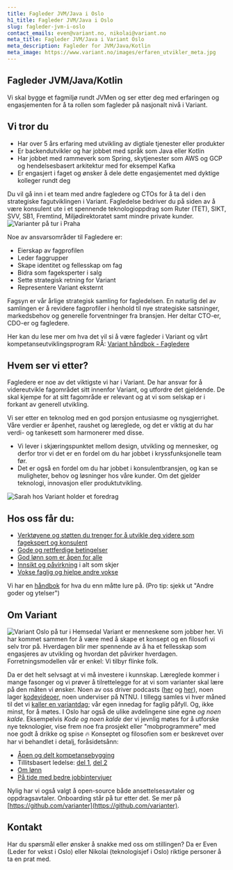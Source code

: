 ```yaml
---
title: Fagleder JVM/Java i Oslo
h1_title: Fagleder JVM/Java i Oslo
slug: fagleder-jvm-i-oslo
contact_emails: even@variant.no, nikolai@variant.no
meta_title: Fagleder JVM/Java i Variant Oslo
meta_description: Fagleder for JVM/Java/Kotlin
meta_image: https://www.variant.no/images/erfaren_utvikler_meta.jpg
---
```


## Fagleder JVM/Java/Kotlin

Vi skal bygge et fagmiljø rundt JVMen og ser etter deg med erfaringen og engasjementen for å ta rollen som fagleder på nasjonalt nivå i Variant.

## Vi tror du

- Har over 5 års erfaring med utvikling av digtiale tjenester eller produkter
- Er backendutvikler og har jobbet med språk som Java eller Kotlin
- Har jobbet med rammeverk som Spring, skytjenester som AWS og GCP og hendelsesbasert arkitektur med for eksempel Kafka
- Er engasjert i faget og ønsker å dele dette engasjementet med dyktige kolleger rundt deg

Du vil gå inn i et team med andre fagledere og CTOs for å ta del i den strategiske fagutviklingen i Variant. Fagledelse bedriver du på siden av å være konsulent ute i et spennende teknologioppdrag som Ruter (TET), SIKT, SVV, SB1, Fremtind, Miljødirektoratet samt mindre private kunder. ![Varianter på tur i Praha](/images/oslo-praha-blob.png)

Noe av ansvarsområder til Fagledere er:

- Eierskap av fagprofilen
- Leder faggrupper
- Skape identitet og fellesskap om fag
- Bidra som fageksperter i salg
- Sette strategisk retning for Variant
- Representere Variant eksternt

Fagsyn er vår årlige strategisk samling for fagledelsen. En naturlig del av samlingen er å revidere fagprofiler i henhold til nye strategiske satsninger, markedsbehov og generelle forventninger fra bransjen. Her deltar CTO-er, CDO-er og fagledere.

Her kan du lese mer om hva det vil si å være fagleder i Variant og vårt kompetanseutviklingsprogram RÅ:
[Variant håndbok - Fagledere](https://handbook.variant.no/prosesser-raa#Fagledere)

## Hvem ser vi etter?

Fagledere er noe av det viktigste vi har i Variant. De har ansvar for å videreutvikle fagområdet sitt innenfor Variant, og utfordre det gjeldende. De skal kjempe for at sitt fagområde er relevant og at vi som selskap er i forkant av generell utvikling.

Vi ser etter en teknolog med en god porsjon entusiasme og nysgjerrighet. Våre verdier er åpenhet, raushet og læreglede, og det er viktig at du har verdi- og tankesett som harmonerer med disse.

- Vi lever i skjæringspunktet mellom design, utvikling og mennesker, og derfor tror vi det er en fordel om du har jobbet i kryssfunksjonelle team før.
- Det er også en fordel om du har jobbet i konsulentbransjen, og kan se muligheter, behov og løsninger hos våre kunder. Om det gjelder teknologi, innovasjon eller produktutvikling.

<div class="right"><img alt="Sarah hos Variant holder et foredrag" src="/images/utvikler-sarah.png"/></div>

## Hos oss får du:

- [Verktøyene og støtten du trenger for å utvikle deg videre som fagekspert og konsulent](https://handbook.variant.no/prosesser-raa#RA)
- [Gode og rettferdige betingelser](https://handbook.variant.no/#Lonn)
- [God lønn som er åpen for alle](https://www.variant.no/kalkulator)
- [Innsikt og påvirkning](https://blog.variant.no/bli-en-bedre-variant-7e1926bdcfba#e27f) i alt som skjer
- [Vokse faglig og hjelpe andre vokse](https://blog.variant.no/aapen-og-delt-kompetansebygging-c229771eee93)

Vi har en [håndbok](https://handbook.variant.no/) for hva du enn måtte lure på. (Pro tip: sjekk ut "Andre goder og ytelser")

## Om Variant

![Variant Oslo på tur i Hemsedal](/images/oslo-hemsedal-blob.png)
Variant er menneskene som jobber her. Vi har kommet sammen for å være med å skape et konsept og en filosofi vi selv tror på. Hverdagen blir mer spennende av å ha et fellesskap som engasjeres av utvikling og hvordan det påvirker hverdagen. Forretningsmodellen vår er enkel: Vi tilbyr flinke folk.

Da er det helt selvsagt at vi må investere i kunnskap. Læreglede kommer i mange fasonger og vi prøver å tilrettelegge for at vi som varianter skal lære på den måten vi ønsker. Noen av oss driver podcasts ([her](http://bartjs.io/tag/podcast-episode/) og [her](https://kortslutning.fun/)), noen lager [kodevideoer](https://youtube.com/kodesnutt), noen underviser på NTNU. I tillegg samles vi hver måned til det vi [kaller en variantdag](https://blog.variant.no/tagged/variantdag); vår egen innedag for faglig påfyll. Og, ikke minst, for å møtes. I Oslo har også de ulike avdelingene sine egne <em>og noen kalde</em>. Eksempelvis <em>Kode og noen kalde</em>
der vi jevnlig møtes for å utforske nye teknologier, vise frem noe fra prosjekt eller "mobprogrammere" med noe godt å drikke og spise 🔥
Konseptet og filosofien som er beskrevet over har vi behandlet i detalj, foråsidetsånn:

- [Åpen og delt kompetansebygging](https://blog.variant.no/aapen-og-delt-kompetansebygging-c229771eee93)
- Tillitsbasert ledelse: [del 1](https://blog.variant.no/tillitsbasert-ledelse-del-1-hva-og-hvorfor-86f6aa485cf9), [del 2](https://blog.variant.no/tillitsbasert-ledelse-del-2-sette-retning-449452fcc6a6)
- [Om lønn](https://blog.variant.no/bonusutbetaling-og-l%C3%B8nnsjusteringer-c6d340f0a6d)
- [På tide med bedre jobbintervjuer](https://blog.variant.no/paa-tide-med-bedre-jobbintervjuer-e59f6789a134)

Nylig har vi også valgt å open-source både ansettelsesavtaler og oppdragsavtaler. Onboarding står på tur etter det. Se mer på [https://github.com/varianter](https://github.com/varianter).

## Kontakt

Har du spørsmål eller ønsker å snakke med oss om stillingen? Da er Even (Leder for vekst i Oslo) eller Nikolai (teknologisjef i Oslo) riktige personer å ta en prat med.
